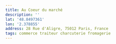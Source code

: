 ```yaml
---
title: Au Coeur du marché
description: ''
lat: '48.8497361'
lon: '2.378855'
address: 28 Rue d'Aligre, 75012 Paris, France
tags: commerce traiteur charcuterie fromagerie
---
```

